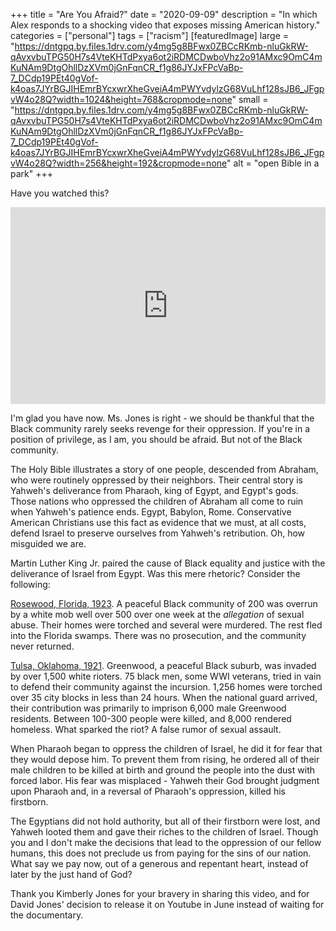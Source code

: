 +++
title = "Are You Afraid?"
date = "2020-09-09"
description = "In which Alex responds to a shocking video that exposes missing American history."
categories = ["personal"]
tags = ["racism"]
[featuredImage]
  large = "https://dntgpq.by.files.1drv.com/y4mg5g8BFwx0ZBCcRKmb-nluGkRW-qAvxvbuTPG50H7s4VteKHTdPxya6ot2iRDMCDwboVhz2o91AMxc9OmC4mKuNAm9DtgOhllDzXVm0jGnFqnCR_f1g86JYJxFPcVaBp-7_DCdp19PEt40gVof-k4oas7JYrBGJIHEmrBYcxwrXheGveiA4mPWYvdylzG68VuLhf128sJB6_JFgpvW4o28Q?width=1024&height=768&cropmode=none"
  small = "https://dntgpq.by.files.1drv.com/y4mg5g8BFwx0ZBCcRKmb-nluGkRW-qAvxvbuTPG50H7s4VteKHTdPxya6ot2iRDMCDwboVhz2o91AMxc9OmC4mKuNAm9DtgOhllDzXVm0jGnFqnCR_f1g86JYJxFPcVaBp-7_DCdp19PEt40gVof-k4oas7JYrBGJIHEmrBYcxwrXheGveiA4mPWYvdylzG68VuLhf128sJB6_JFgpvW4o28Q?width=256&height=192&cropmode=none"
  alt   = "open Bible in a park"
+++

Have you watched this?

<iframe width="100%" height="315px" src="https://www.youtube.com/embed/sb9_qGOa9Go" frameborder="0" allow="accelerometer; autoplay; encrypted-media; gyroscope; picture-in-picture" allowfullscreen></iframe>

I'm glad you have now. Ms. Jones is right - we should be thankful that the Black community rarely seeks revenge for their oppression. If you're in a position of privilege, as I am, you should be afraid. But not of the Black community.

The Holy Bible illustrates a story of one people, descended from Abraham, who were routinely oppressed by their neighbors. Their central story is Yahweh's deliverance from Pharaoh, king of Egypt, and Egypt's gods. Those nations who oppressed the children of Abraham all come to ruin when Yahweh's patience ends. Egypt, Babylon, Rome. Conservative American Christians use this fact as evidence that we must, at all costs, defend Israel to preserve ourselves from Yahweh's retribution. Oh, how misguided we are.

Martin Luther King Jr. paired the cause of Black equality and justice with the deliverance of Israel from Egypt. Was this mere rhetoric? Consider the following:

[Rosewood, Florida, 1923](https://www.history.com/topics/early-20th-century-us/rosewood-massacre). A peaceful Black community of 200 was overrun by a white mob well over 500 over one week at the _allegation_ of sexual abuse. Their homes were torched and several were murdered. The rest fled into the Florida swamps. There was no prosecution, and the community never returned.

[Tulsa, Oklahoma, 1921](https://www.history.com/topics/roaring-twenties/tulsa-race-massacre). Greenwood, a peaceful Black suburb, was invaded by over 1,500 white rioters. 75 black men, some WWI veterans, tried in vain to defend their community against the incursion. 1,256 homes were torched over 35 city blocks in less than 24 hours. When the national guard arrived, their contribution was primarily to imprison 6,000 male Greenwood residents. Between 100-300 people were killed, and 8,000 rendered homeless. What sparked the riot? A false rumor of sexual assault.

When Pharaoh began to oppress the children of Israel, he did it for fear that they would depose him. To prevent them from rising, he ordered all of their male children to be killed at birth and ground the people into the dust with forced labor. His fear was misplaced - Yahweh their God brought judgment upon Pharaoh and, in a reversal of Pharaoh's oppression, killed his firstborn.

The Egyptians did not hold authority, but all of their firstborn were lost, and Yahweh looted them and gave their riches to the children of Israel. Though you and I don't make the decisions that lead to the oppression of our fellow humans, this does not preclude us from paying for the sins of our nation. What say we pay now, out of a generous and repentant heart, instead of later by the just hand of God?

Thank you Kimberly Jones for your bravery in sharing this video, and for David Jones' decision to release it on Youtube in June instead of waiting for the documentary.






